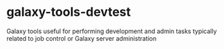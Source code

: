 # galaxy-tools-devtest
Galaxy tools useful for performing development and admin tasks typically related to job control or Galaxy server administration
